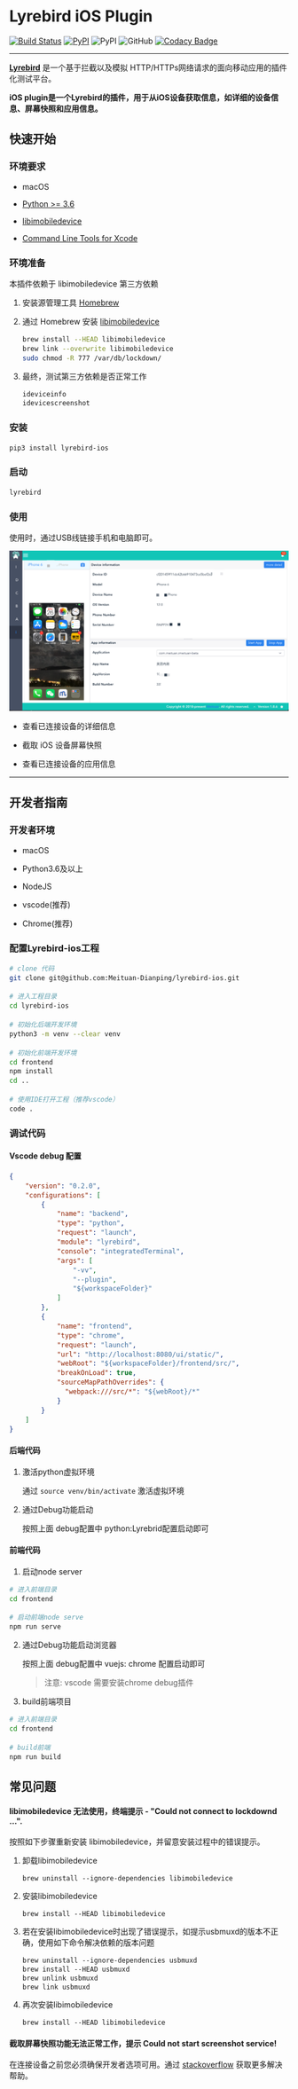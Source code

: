 # Lyrebird iOS Plugin
[![Build Status](https://travis-ci.org/Meituan-Dianping/lyrebird-ios.svg?branch=master)](https://travis-ci.org/Meituan-Dianping/lyrebird-ios)
[![PyPI](https://img.shields.io/pypi/v/lyrebird-ios.svg)](https://pypi.python.org/pypi/lyrebird-ios)
![PyPI](https://img.shields.io/pypi/pyversions/lyrebird-ios.svg)
![GitHub](https://img.shields.io/github/license/meituan/lyrebird-ios.svg)
[![Codacy Badge](https://api.codacy.com/project/badge/Grade/25eaa2cd08a34cad966a271cf0c2f910)](https://www.codacy.com/manual/Lyrebird/lyrebird-ios?utm_source=github.com&amp;utm_medium=referral&amp;utm_content=Meituan-Dianping/lyrebird-ios&amp;utm_campaign=Badge_Grade)

---
**[Lyrebird](https://github.com/Meituan-Dianping/lyrebird)**
是一个基于拦截以及模拟 HTTP/HTTPs网络请求的面向移动应用的插件化测试平台。

**iOS plugin是一个Lyrebird的插件，用于从iOS设备获取信息，如详细的设备信息、屏幕快照和应用信息。**

## 快速开始

### 环境要求

* macOS

* [Python >= 3.6](https://www.python.org/downloads/release/python-360/)

* [libimobiledevice](https://github.com/libimobiledevice/libimobiledevice)

* [Command Line Tools for Xcode](https://developer.apple.com/download/more/)

### 环境准备

本插件依赖于 libimobiledevice 第三方依赖

1. 安装源管理工具 [Homebrew](https://brew.sh/)

1. 通过 Homebrew 安装 [libimobiledevice](https://github.com/libimobiledevice/libimobiledevice)

    ```bash
    brew install --HEAD libimobiledevice
    brew link --overwrite libimobiledevice
    sudo chmod -R 777 /var/db/lockdown/
    ```

1. 最终，测试第三方依赖是否正常工作

    ```bash
    ideviceinfo
    idevicescreenshot
    ```

### 安装

```bash
pip3 install lyrebird-ios
```

### 启动

```bash
lyrebird
```

### 使用

  使用时，通过USB线链接手机和电脑即可。

![Home Page](./image/iOS.png)

* 查看已连接设备的详细信息

* 截取 iOS 设备屏幕快照

* 查看已连接设备的应用信息


----

## 开发者指南

### 开发者环境

* macOS

* Python3.6及以上

* NodeJS

* vscode(推荐)

* Chrome(推荐)

### 配置Lyrebird-ios工程

```bash
# clone 代码
git clone git@github.com:Meituan-Dianping/lyrebird-ios.git

# 进入工程目录
cd lyrebird-ios

# 初始化后端开发环境
python3 -m venv --clear venv

# 初始化前端开发环境
cd frontend
npm install
cd ..

# 使用IDE打开工程（推荐vscode）
code .
```

### 调试代码

#### Vscode debug 配置
```JSON
{
    "version": "0.2.0",
    "configurations": [
        {
            "name": "backend",
            "type": "python",
            "request": "launch",
            "module": "lyrebird",
            "console": "integratedTerminal",
            "args": [
                "-vv",
                "--plugin",
                "${workspaceFolder}"
            ]
        },
        {
            "name": "frontend",
            "type": "chrome",
            "request": "launch",
            "url": "http://localhost:8080/ui/static/",
            "webRoot": "${workspaceFolder}/frontend/src/",
            "breakOnLoad": true,
            "sourceMapPathOverrides": {
              "webpack:///src/*": "${webRoot}/*"
            }
        }
    ]
}
```

#### 后端代码

1. 激活python虚拟环境

    通过 ```source venv/bin/activate``` 激活虚拟环境

2. 通过Debug功能启动

    按照上面 debug配置中 python:Lyrebrid配置启动即可

#### 前端代码

1. 启动node server

```bash
# 进入前端目录
cd frontend

# 启动前端node serve
npm run serve
```

2. 通过Debug功能启动浏览器

    按照上面 debug配置中 vuejs: chrome 配置启动即可

    > 注意: vscode 需要安装chrome debug插件

3. build前端项目
```bash
# 进入前端目录
cd frontend

# build前端
npm run build
```

## 常见问题
#### libimobiledevice 无法使用，终端提示 - "Could not connect to lockdownd ...".
按照如下步骤重新安装 libimobiledevice，并留意安装过程中的错误提示。

1. 卸载libimobiledevice

    ```
    brew uninstall --ignore-dependencies libimobiledevice
    ```

1. 安装libimobiledevice

    ```
    brew install --HEAD libimobiledevice
    ```

1. 若在安装libimobiledevice时出现了错误提示，如提示usbmuxd的版本不正确，使用如下命令解决依赖的版本问题

    ```
    brew uninstall --ignore-dependencies usbmuxd
    brew install --HEAD usbmuxd
    brew unlink usbmuxd
    brew link usbmuxd
    ```

1. 再次安装libimobiledevice

    ```
    brew install --HEAD libimobiledevice
    ```


#### 截取屏幕快照功能无法正常工作，提示 Could not start screenshot service!
在连接设备之前您必须确保开发者选项可用。通过 [stackoverflow](https://stackoverflow.com/questions/30736932/xcode-error-could-not-find-developer-disk-image) 获取更多解决帮助。
